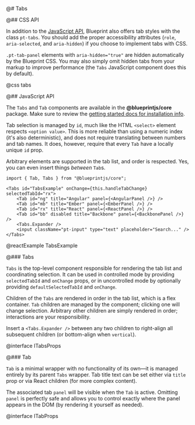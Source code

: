 @# Tabs

@## CSS API

In addition to the [JavaScript API](#core/components/tabs.javascript-api), Blueprint also offers tab styles with the
class `pt-tabs`. You should add the proper accessibility attributes (`role`, `aria-selected`, and
`aria-hidden`) if you choose to implement tabs with CSS.

`.pt-tab-panel` elements with `aria-hidden="true"` are hidden automatically by the Blueprint CSS.
You may also simply omit hidden tabs from your markup to improve performance (the `Tabs`
JavaScript component does this by default).

@css tabs

@## JavaScript API

The `Tabs` and `Tab` components are available in the __@blueprintjs/core__
package. Make sure to review the [getting started docs for installation info](#blueprint/getting-started).

Tab selection is managed by `id`, much like the HTML `<select>` element respects `<option value>`. This is more reliable than using a numeric index (it's also deterministic), and
does not require translating between numbers and tab names. It does, however, require that
every `Tab` have a locally unique `id` prop.

Arbitrary elements are supported in the tab list, and order is respected. Yes, you can even
insert things _between_ `Tab`s.

```tsx
import { Tab, Tabs } from "@blueprintjs/core";

<Tabs id="TabsExample" onChange={this.handleTabChange} selectedTabId="rx">
    <Tab id="ng" title="Angular" panel={<AngularPanel />} />
    <Tab id="mb" title="Ember" panel={<EmberPanel />} />
    <Tab id="rx" title="React" panel={<ReactPanel />} />
    <Tab id="bb" disabled title="Backbone" panel={<BackbonePanel />} />
    <Tabs.Expander />
    <input className="pt-input" type="text" placeholder="Search..." />
</Tabs>
```

@reactExample TabsExample

@### Tabs

`Tabs` is the top-level component responsible for rendering the tab list and coordinating selection.
It can be used in controlled mode by providing `selectedTabId` and `onChange` props, or in
uncontrolled mode by optionally providing `defaultSelectedTabId` and `onChange`.

Children of the `Tabs` are rendered in order in the tab list, which is a flex container.
`Tab` children are managed by the component; clicking one will change selection. Arbitrary other
children are simply rendered in order; interactions are your responsibility.

Insert a `<Tabs.Expander />` between any two children to right-align all subsequent children (or bottom-align when `vertical`).

@interface ITabsProps

@### Tab

`Tab` is a minimal wrapper with no functionality of its own&mdash;it is managed entirely by its
parent `Tabs` wrapper. Tab title text can be set either via `title` prop or via React children
(for more complex content).

The associated tab `panel` will be visible when the `Tab` is active. Omitting `panel` is perfectly
safe and allows you to control exactly where the panel appears in the DOM (by rendering it yourself
as needed).

@interface ITabProps
